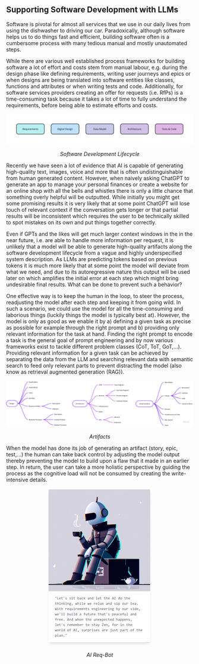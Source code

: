 ## Supporting Software Development with LLMs

Software is pivotal for almost all services that we use in our daily lives from using the dishwasher to driving our car. Paradoxically, although software helps us to do things fast and efficient, building software often is a cumbersome process with many tedious manual and mostly unautomated steps.

While there are various well established process frameworks for building software a lot of effort and costs stem from manual labour, e.g. during the design phase like defining requirements, writing user journeys and epics or when designs are being translated into software entities like classes, functions and attributes or when writing tests and code. Additionally, for software services providers creating an offer for requests (i.e. RfPs) is a time-consuming task because it takes a lot of time to fully understand the requirements, before being able to estimate efforts and costs.

<div align="center">
    <img src="se.jpg" alt="Software Development Lifecycle" />
    <br>
    <p><em>Software Development Lifecycle</em></p>
</div>

Recently we have seen a lot of evidence that AI is capable of generating high-quality text, images, voice and more that is often undistinguishable from human generated content.
However, when naively asking ChatGPT to generate an app to manage your personal finances or create a website for an online shop with all the bells and whistles there is only a little chance that something overly helpful will be outputted. While initially you might get some promising results it is very likely that at some point ChatGPT will lose touch of relevant context if the conversation gets longer or that partial results will be inconsistent which requires the user to be technically skilled to spot mistakes on its own and put things together correctly.

Even if GPTs and the likes will get much larger context windows in the in the near future, i.e. are able to handle more information per request, it is unlikely that a model will be able to generate high-quality artifacts along the software development lifecycle from a vague and highly underspecified system description. As LLMs are predicting tokens based on previous tokens it is much more likely that at some point the model will deviate from what we need, and due to its autoregressive nature this output will be used later on which amplifies the initial error at each step which might bring undesirable final results. What can be done to prevent such a behavior?

One effective way is to keep the human in the loop, to steer the process, readjusting the model after each step and keeping it from going wild. In such a scenario, we could use the model for all the time-consuming and laborious things (luckily things the model is typically best at). However, the model is only as good as we enable it by a) defining a given task as precise as possible for example through the right prompt and b) providing only relevant information for the task at hand. Finding the right prompt to encode a task is the general goal of prompt engineering and  by now various frameworks exist to tackle different problem classes (CoT, ToT, GoT,...). Providing relevant information for a given task can be achieved by separating the data from the LLM and searching relevant data with semantic search to feed only relevant parts to prevent distracting the model (also know as retrieval augmented generation (RAG)). 

<div align="center">
    <img src="artifacts.png" alt="Artifacts" />
    <br>
    <p><em>Artifacts</em></p>
</div>

When the model has done its job of generating an artifact (story, epic, test,...) the human can take back control by adjusting the model output thereby preventing the model to build upon a flaw that it made in an earlier step. In return, the user can take a more holistic perspective by guiding the process as the cognitive load will not be consumed by creating the write-intensive details.

<div align="center">
    <img src="ai-re.jpg" alt="AI Req-Bot" />
    <br>
    <p><em>AI Req-Bot</em></p>
</div>
